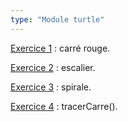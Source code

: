 ```yaml
---
type: "Module turtle"
---
```

[Exercice 1](exercices/bouclefor/bouclefor-03.html) : carré rouge.

[Exercice 2](exercices/bouclefor/bouclefor-04.html) : escalier.

[Exercice 3](exercices/bouclefor/bouclefor-05.html) : spirale.

[Exercice 4](exercices/bouclefor/bouclefor-06.html) : tracerCarre().
